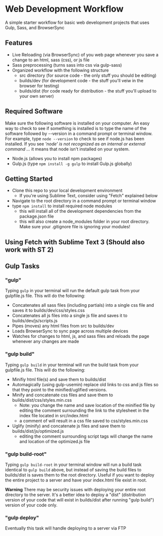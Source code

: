 # Web Development Workflow

A simple starter workflow for basic web development projects that uses Gulp, Sass, and BrowserSync

## Features
- Live Reloading (via BrowserSync) of you web page whenever you save a change to an html, sass (css), or js file
- Sass preprocessing (turns sass into css via gulp-sass)
- Organized workflow with the following structure
    - src directory (for source code - the only stuff you should be editing)
    - builds/dev (for development code - the stuff you'll veiw in the browser for testing)
    - builds/dist (for code ready for distribution - the stuff you'll upload to your own server)

## Required Software
Make sure the following software is installed on your computer. An easy way to check to see if something is installed is to type the name of the software followed by --version in a command prompt or terminal window. For example, type <code>node --version</code> to check to see if node.js has been installed. If you see *'node' is not recognized as an internal or external command ...* it means that node isn't installed on your system.
- Node.js (allows you to install npm packages)
- Gulp.js (type <code>npm install -g gulp</code> to install Gulp.js globally)

## Getting Started
- Clone this repo to your local development environment
    - If you're using Sublime Text, consider using "Fetch" explained below
- Navigate to the root directory in a command prompt or terminal window
- type <code>npm install</code> to install required node modules
    - this will install all of the development dependencies from the package.json file
    - this will also create a node_modules folder in your root directory. Make sure your .gitignore file is ignoring your modules!

## Using Fetch with Sublime Text 3 (Should also work with ST 2)

## Gulp Tasks

### "gulp"
Typing <code>gulp</code> in your terminal will run the default gulp task from your gulpfile.js file. This will do the following:
- Concatenates all sass files (including partials) into a single css file and saves it to builds/dev/css/styles.css
- Concatenates all js files into a single js file and saves it to builds/dev/js/scripts.js
- Pipes (moves) any html files from src to builds/dev
- Loads BrowserSync to sync page across multiple devices
- Watches for changes to html, js, and sass files and reloads the page whenever any changes are made

### "gulp build"
Typing <code>gulp build</code> in your terminal will run the build task from your gulpfile.js file. This will do the following:

- Minifiy html file(s) and save them to builds/dist
- Automagically (using gulp-usemin) replace old links to css and js files so that they point to the minified/uglified versions.
- Minify and concatenate css files and save them to builds/dist/css/styles.min.css
    - Note: you change the name and save location of the minified file by editing the comment surrounding the link to the stylesheet in the index file located in src/index.html
    - a comment of <!-- build:css css/styles.min.css --> will result in a css file saved to css/styles.min.css
- Uglify (minify) and concatenate js files and save them to builds/dist/js/optimized.js
    - editing the comment surrounding script tags will change the name and location of the optimized.js file   

### "gulp build-root"
Typing <code>gulp build-root</code> in your terminal window will run a build task identical to <code>gulp build</code> above, but instead of saving the build files to builds/dist is saves them to the root directory. Useful if you want to deploy the entire project to a server and have your index.html file exist in root.

**Warning** There may be security issues with deploying your entire root directory to the server. It's a better idea to deploy a "dist" (distribution version of your code that will exist in builds/dist after running "gulp build") version of your code only.

### "gulp deploy"
Eventually this task will handle deploying to a server via FTP
